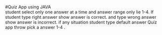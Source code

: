 #Quiz App using JAVA <br>
student select only one answer at a time and answer range only lie 1-4. If student type right answer show answer is correct. and type wrong answer show answer is incorrect. if any situation student type default answer Quiz app throw pick a answer 1-4 .

